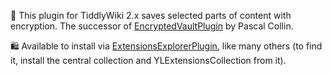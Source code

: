 📝 This plugin for TiddlyWiki 2.x saves selected parts of content with encryption.
The successor of [EncryptedVaultPlugin](https://yakovl.github.io/VisualTW2/VisualTW2.html#EncryptedVaultPlugin) by Pascal Collin.

🛍️ Available to install via [ExtensionsExplorerPlugin](https://github.com/YakovL/TiddlyWiki_ExtensionsExplorerPlugin),
like many others (to find it, install the central collection and YLExtensionsCollection from it).
